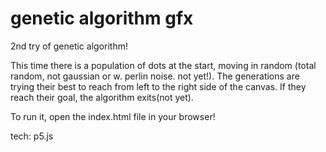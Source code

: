 # genetic algorithm gfx
2nd try of genetic algorithm!

This time there is a population of dots at the start, moving in random (total random, not gaussian or w. perlin noise. not yet!).
The generations are trying their best to reach from left to the right side of the canvas. If they reach their goal,
the algorithm exits(not yet).

To run it, open the index.html file in your browser!

tech:
p5.js
